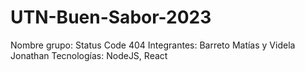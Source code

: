 # UTN-Buen-Sabor-2023

Nombre grupo: Status Code 404
Integrantes: Barreto Matías y Videla Jonathan
Tecnologías: NodeJS, React
